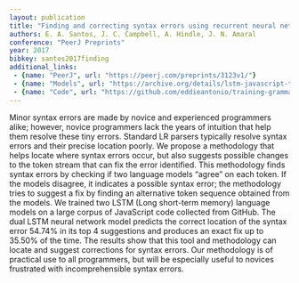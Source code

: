 ```yaml
---
layout: publication
title: "Finding and correcting syntax errors using recurrent neural networks"
authors: E. A. Santos, J. C. Campbell, A. Hindle, J. N. Amaral
conference: "PeerJ Preprints"
year: 2017
bibkey: santos2017finding
additional_links:
 - {name: "PeerJ", url: "https://peerj.com/preprints/3123v1/"}
 - {name: "Models", url: "https://archive.org/details/lstm-javascript-tiny"}
 - {name: "Code", url: "https://github.com/eddieantonio/training-grammar-guru/tree/cmput680"}
---
```

Minor syntax errors are made by novice and experienced programmers alike;
however, novice programmers lack the years of intuition that help them resolve these tiny errors.
Standard LR parsers typically resolve syntax errors and their precise location poorly.
We propose a methodology that helps locate where syntax errors occur, but also suggests possible changes to the token stream that can fix the error identified.
This methodology finds syntax errors by checking if two language models “agree” on each token.
If the models disagree, it indicates a possible syntax error; the methodology tries to suggest a fix by finding an alternative token sequence obtained from the models.
We trained two LSTM (Long short-term memory) language models on a large corpus of JavaScript code collected from GitHub.
The dual LSTM neural network model predicts the correct location of the syntax error 54.74% in its top 4 suggestions and produces an exact fix up to 35.50% of the time.
The results show that this tool and methodology can locate and suggest corrections for syntax errors.
Our methodology is of practical use to all programmers, but will be especially useful to novices frustrated with incomprehensible syntax errors.
